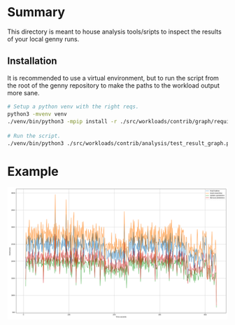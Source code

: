 # Summary
This directory is meant to house analysis tools/sripts to inspect the
results of your local genny runs.

## Installation
It is recommended to use a virtual environment, but to run the script from the root of the genny repository to make the paths to the workload output more sane.
```sh
# Setup a python venv with the right reqs.
python3 -mvenv venv
./venv/bin/python3 -mpip install -r ./src/workloads/contrib/graph/requirements.txt

# Run the script.
./venv/bin/python3 ./src/workloads/contrib/analysis/test_result_graph.py
```
# Example
![graph](graph.png)

